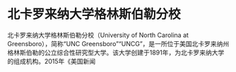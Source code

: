 # 北卡罗来纳大学格林斯伯勒分校

北卡罗来纳大学格林斯伯勒分校（University of North Carolina at Greensboro），简称“UNC Greensboro”“UNCG”，是一所位于美国北卡罗来纳州格林斯伯勒的公立综合性研究型大学。该大学创建于1891年，为北卡罗来纳大学的组成机构。2015年《美国新闻
